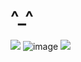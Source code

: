 # ^_^
![](https://mikejima.crd.co/assets/images/gallery29/d102fee2.png?v=05e9d6fa)
![image](https://preview.redd.it/lhdc5s5xeuf71.png?width=1200&format=png&auto=webp&s=f8c18c1a4820bdff512c2fc510f98281d0fece5d)
![](https://mikejima.crd.co/assets/images/gallery29/d102fee2.png?v=05e9d6fa)
